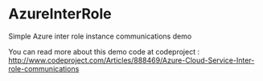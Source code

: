 # AzureInterRole
Simple Azure inter role instance communications demo

You can read more about this demo code at codeproject : http://www.codeproject.com/Articles/888469/Azure-Cloud-Service-Inter-role-communications
